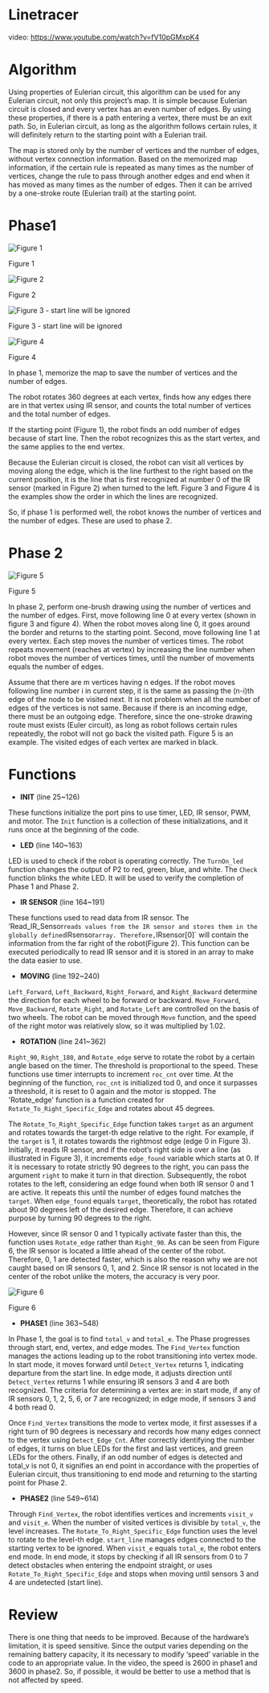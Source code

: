 # Linetracer

video: https://www.youtube.com/watch?v=fV10pGMxpK4

# Algorithm

 Using properties of Eulerian circuit, this algorithm can be used for any Eulerian circuit, not only this project’s map. It is simple because Eulerian circuit is closed and every vertex has an even number of edges. By using these properties, if there is a path entering a vertex, there must be an exit path. So, in Eulerian circuit, as long as the algorithm follows certain rules, it will definitely return to the starting point with a Eulerian trail.

 The map is stored only by the number of vertices and the number of edges, without vertex connection information. Based on the memorized map information, if the certain rule is repeated as many times as the number of vertices, change the rule to pass through another edges and end when it has moved as many times as the number of edges. Then it can be arrived by a one-stroke route (Eulerian trail) at the starting point.

# Phase1

![Figure 1](image/Untitled.png)

Figure 1

![Figure 2](image/Untitled%201.png)

Figure 2

![Figure 3 - start line will be ignored](image/Untitled%202.png)

Figure 3 - start line will be ignored

![Figure 4](image/Untitled%203.png)

Figure 4

 In phase 1, memorize the map to save the number of vertices and the number of edges.

 The robot rotates 360 degrees at each vertex, finds how any edges there are in that vertex using IR sensor, and counts the total number of vertices and the total number of edges.

 If the starting point (Figure 1), the robot finds an odd number of edges because of start line. Then the robot recognizes this as the start vertex, and the same applies to the end vertex.

 Because the Eulerian circuit is closed, the robot can visit all vertices by moving along the edge, which is the line furthest to the right based on the current position, it is the line that is first recognized at number 0 of the IR sensor (marked in Figure 2) when turned to the left. Figure 3 and Figure 4 is the examples show the order in which the lines are recognized.

 So, if phase 1 is performed well, the robot knows the number of vertices and the number of edges. These are used to phase 2.

# Phase 2

![Figure 5](image/Untitled%204.png)

Figure 5

 In phase 2, perform one-brush drawing using the number of vertices and the number of edges. First, move following line 0 at every vertex (shown in figure 3 and figure 4). When the robot moves along line 0, it goes around the border and returns to the starting point. Second, move following line 1 at every vertex. Each step moves the number of vertices times. The robot repeats movement (reaches at vertex) by increasing the line number when robot moves the number of vertices times, until the number of movements equals the number of edges.

 Assume that there are m vertices having n edges. If the robot moves following line number i in current step, it is the same as passing the (n-i)th edge of the node to be visited next. It is not problem when all the number of edges of the vertices is not same. Because if there is an incoming edge, there must be an outgoing edge. Therefore, since the one-stroke drawing route must exists (Euler circuit), as long as robot follows certain rules repeatedly, the robot will not go back the visited path. Figure 5 is an example. The visited edges of each vertex are marked in black.

# Functions

- **INIT** (line 25~126)

 These functions initialize the port pins to use timer, LED, IR sensor, PWM, and motor. The `Init` function is a collection of these initializations, and it runs once at the beginning of the code.

- **LED** (line 140~163)

 LED is used to check if the robot is operating correctly. The `TurnOn_led` function changes the output of P2 to red, green, blue, and white. The `Check` function blinks the white LED. It will be used to verify the completion of Phase 1 and Phase 2.

- **IR SENSOR** (line 164~191)

 These functions used to read data from IR sensor. The ‘Read_IR_Sensor` reads values from the IR sensor and stores them in the globally defined `IRsensor` array. Therefore, `IRsensor[0]` will contain the information from the far right of the robot(Figure 2). This function can be executed periodically to read IR sensor and it is stored in an array to make the data easier to use.

- **MOVING** (line 192~240)

 `Left_Forward`, `Left_Backward`, `Right_Forward`, and `Right_Backward` determine the direction for each wheel to be forward or backward. `Move_Forward`, `Move_Backward`, `Rotate_Right`, and `Rotate_Left` are controlled on the basis of two wheels. The robot can be moved through `Move` function, and the speed of the right motor was relatively slow, so it was multiplied by 1.02.

- **ROTATION** (line 241~362)

 `Right_90`, `Right_180`, and `Rotate_edge` serve to rotate the robot by a certain angle based on the timer. The threshold is proportional to the speed. These functions use timer interrupts to increment `roc_cnt` over time. At the beginning of the function, `roc_cnt` is initialized tod 0, and once it surpasses a threshold, it is reset to 0 again and the motor is stopped. The 'Rotate_edge' function is a function created for `Rotate_To_Right_Specific_Edge` and rotates about 45 degrees.

 The `Rotate_To_Right_Specific_Edge` function takes `target` as an argument and rotates towards the target-th edge relative to the right. For example, if the `target` is 1, it rotates towards the rightmost edge (edge 0 in Figure 3). Initially, it reads IR sensor, and if the robot’s right side is over a line (as illustrated in Figure 3), it increments `edge_found` variable which starts at 0. If it is necessary to rotate strictly 90 degrees to the right, you can pass the argument `right` to make it turn in that direction. Subsequently, the robot rotates to the left, considering an edge found when both IR sensor 0 and 1 are active. It repeats this until the number of edges found matches the `target`. When `edge_found` equals `target`, theoretically, the robot has rotated about 90 degrees left of the desired edge. Therefore, it can achieve purpose by turning 90 degrees to the right.

 However, since IR sensor 0 and 1 typically activate faster than this, the function uses `Rotate_edge` rather than `Right_90`. As can be seen from Figure 6, the IR sensor is located a little ahead of the center of the robot. Therefore, 0, 1 are detected faster, which is also the reason why we are not caught based on IR sensors 0, 1, and 2. Since IR sensor is not located in the center of the robot unlike the moters, the accuracy is very poor.

![Figure 6](image/Untitled%205.png)

Figure 6

- **PHASE1** (line 363~548)

 In Phase 1, the goal is to find `total_v` and `total_e`. The Phase progresses through start, end, vertex, and edge modes. The `Find_Vertex` function manages the actions leading up to the robot transitioning into vertex mode. In start mode, it moves forward until `Detect_Vertex` returns 1, indicating departure from the start line. In edge mode, it adjusts direction until `Detect_Vertex` returns 1 while ensuring IR sensors 3 and 4 are both recognized. The criteria for determining a vertex are: in start mode, if any of IR sensors 0, 1, 2, 5, 6, or 7 are recognized; in edge mode, if sensors 3 and 4 both read 0.

 Once `Find_Vertex` transitions the mode to vertex mode, it first assesses if a right turn of 90 degrees is necessary and records how many edges connect to the vertex using `Detect_Edge_Cnt`. After correctly identifying the number of edges, it turns on blue LEDs for the first and last vertices, and green LEDs for the others. Finally, if an odd number of edges is detected and total_v is not 0, it signifies an end point in accordance with the properties of Eulerian circuit, thus transitioning to end mode and returning to the starting point for Phase 2.

- **PHASE2** (line 549~614)

 Through `Find_Vertex`, the robot identifies vertices and increments `visit_v` and `visit_e`. When the number of visited vertices is divisible by `total_v`, the level increases. The `Rotate_To_Right_Specific_Edge` function uses the level to rotate to the level-th edge. `start_line` manages edges connected to the starting vertex to be ignored. When `visit_e` equals `total_e`, the robot enters end mode. In end mode, it stops by checking if all IR sensors from 0 to 7 detect obstacles when entering the endpoint straight, or uses `Rotate_To_Right_Specific_Edge` and stops when moving until sensors 3 and 4 are undetected (start line).

# Review

 There is one thing that needs to be improved. Because of the hardware’s limitation, it is speed sensitive. Since the output varies depending on the remaining battery capacity, it its necessary to modify ‘speed’ variable in the code to an appropriate value. In the video, the speed is 2600 in phase1 and 3600 in phase2. So, if possible, it would be better to use a method that is not affected by speed.